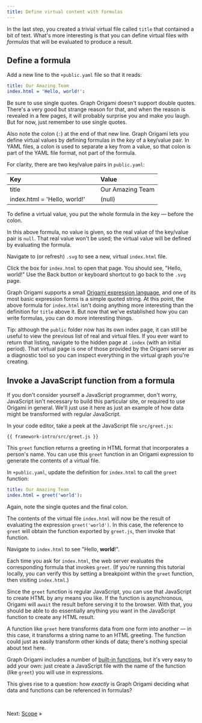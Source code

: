 ```yaml
---
title: Define virtual content with formulas
---
```


In the last step, you created a trivial virtual file called `title` that contained a bit of text. What's more interesting is that you can define virtual files with _formulas_ that will be evaluated to produce a result.

## Define a formula

<span class="tutorialStep"></span> Add a new line to the `+public.yaml` file so that it reads:

```yaml
title: Our Amazing Team
index.html = 'Hello, world!':
```

Be sure to use single quotes. Graph Origami doesn't support double quotes. There's a very good but strange reason for that, and when the reason is revealed in a few pages, it will probably surprise you and make you laugh. But for now, just remember to use single quotes.

Also note the colon (`:`) at the end of that new line. Graph Origami lets you define virtual values by defining formulas in the _key_ of a key/value pair. In YAML files, a colon is used to separate a key from a value, so that colon is part of the YAML file format, not part of the formula.

For clarity, there are two key/value pairs in `public.yaml`:

| Key                          |              | Value            |
| :--------------------------- | ------------ | :--------------- |
| title                        |              | Our Amazing Team |
| index.html = 'Hello, world!' | &nbsp;&nbsp; | (null)           |

To define a virtual value, you put the whole formula in the key — before the colon.

In this above formula, no value is given, so the real value of the key/value pair is `null`. That real value won't be used; the virtual value will be defined by evaluating the formula.

<span class="tutorialStep"></span> Navigate to (or refresh) `.svg` to see a new, virtual `index.html` file.

<span class="tutorialStep"></span> Click the box for `index.html` to open that page. You should see, "Hello, world!" Use the Back button or keyboard shortcut to go back to the `.svg` page.

Graph Origami supports a small [Origami expression language](/language), and one of its most basic expression forms is a simple quoted string. At this point, the above formula for `index.html` isn't doing anything more interesting than the definition for `title` above it. But now that we've established how you can write formulas, you can do more interesting things.

Tip: although the `public` folder now has its own index page, it can still be useful to view the previous list of real and virtual files. If you ever want to return that listing, navigate to the hidden page at `.index` (with an initial period). That virtual page is one of those provided by the Origami server as a diagnostic tool so you can inspect everything in the virtual graph you're creating.

## Invoke a JavaScript function from a formula

If you don't consider yourself a JavaScript programmer, don't worry, JavaScript isn't necessary to build this particular site, or required to use Origami in general. We'll just use it here as just an example of how data might be transformed with regular JavaScript.

<span class="tutorialStep"></span> In your code editor, take a peek at the JavaScript file `src/greet.js`:

```{{'js'}}
{{ framework-intro/src/greet.js }}
```

This `greet` function returns a greeting in HTML format that incorporates a person's name. You can use this `greet` function in an Origami expression to generate the contents of a virtual file.

<span class="tutorialStep"></span> In `+public.yaml`, update the definition for `index.html` to call the `greet` function:

```yaml
title: Our Amazing Team
index.html = greet('world'):
```

Again, note the single quotes and the final colon.

The contents of the virtual file `index.html` will now be the result of evaluating the expression `greet('world')`. In this case, the reference to `greet` will obtain the function exported by `greet.js`, then invoke that function.

<span class="tutorialStep"></span> Navigate to `index.html` to see "Hello, <strong>world</strong>!".

Each time you ask for `index.html`, the web server evaluates the corresponding formula that invokes `greet`. (If you're running this tutorial locally, you can verify this by setting a breakpoint within the `greet` function, then visiting `index.html`.)

Since the `greet` function is regular JavaScript, you can use that JavaScript to create HTML by any means you like. If the function is asynchronous, Origami will `await` the result before serving it to the browser. With that, you should be able to do essentially anything you want in the JavaScript function to create any HTML result.

A function like `greet` here transforms data from one form into another — in this case, it transforms a string name to an HTML greeting. The function could just as easily transform other kinds of data; there's nothing special about text here.

Graph Origami includes a number of [built-in functions](/cli/builtins.html), but it's very easy to add your own: just create a JavaScript file with the name of the function (like `greet`) you will use in expressions.

This gives rise to a question: how _exactly_ is Graph Origami deciding what data and functions can be referenced in formulas?

&nbsp;

Next: [Scope](intro6.html) »

